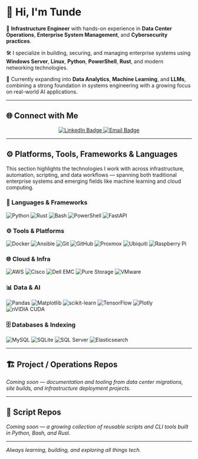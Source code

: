 # 👋 Hi, I'm Tunde

🚀 **Infrastructure Engineer** with hands-on experience in **Data Center Operations**, **Enterprise System Management**, and **Cybersecurity practices**.

🛠️ I specialize in building, securing, and managing enterprise systems using **Windows Server**, **Linux**, **Python**, **PowerShell**, **Rust**, and modern networking technologies.

🧠 Currently expanding into **Data Analytics**, **Machine Learning**, and **LLMs**, combining a strong foundation in systems engineering with a growing focus on real-world AI applications.

---

## 🌐 Connect with Me


<p align="center">
  <a href="https://www.linkedin.com/in/tunde-olowokakoko-77b28737/" target="_blank">
    <img src="https://img.shields.io/badge/LinkedIn-Connect-blue?style=for-the-badge&logo=linkedin&logoColor=white" alt="LinkedIn Badge"/>
  </a>
  <a href="mailto:tolowo.github@protonmail.com">
    <img src="https://img.shields.io/badge/Email-Contact-red?style=for-the-badge&logo=gmail&logoColor=white" alt="Email Badge"/>
  </a>
</p>



<!-- [![LinkedIn](https://img.shields.io/badge/LinkedIn-%230077B5.svg?logo=linkedin&logoColor=white)](https://www.linkedin.com/in/tunde-olowokakoko-77b28737/)  
[![Email](https://img.shields.io/badge/Email-D14836?logo=gmail&logoColor=white)](mailto:tolowo.github@protonmail.com) -->

---

## ⚙️ Platforms, Tools, Frameworks & Languages

This section highlights the technologies I work with across infrastructure, automation, scripting, and data workflows — spanning both traditional enterprise systems and emerging fields like machine learning and cloud computing.

### 🧠 Languages & Frameworks
![Python](https://img.shields.io/badge/python-3670A0?style=flat&logo=python&logoColor=ffdd54)
![Rust](https://img.shields.io/badge/rust-F57D20?style=flat&logo=rust&logoColor=white)
![Bash](https://img.shields.io/badge/bash-121011?style=flat&logo=gnu-bash&logoColor=white)
![PowerShell](https://img.shields.io/badge/PowerShell-5391FE?style=flat&logo=powershell&logoColor=white)
![FastAPI](https://img.shields.io/badge/FastAPI-005571?style=flat&logo=fastapi&logoColor=white)

### ⚙️ Tools & Platforms
![Docker](https://img.shields.io/badge/docker-0db7ed?style=flat&logo=docker&logoColor=white)
![Ansible](https://img.shields.io/badge/ansible-1A1918?style=flat&logo=ansible&logoColor=white)
![Git](https://img.shields.io/badge/git-F05033?style=flat&logo=git&logoColor=white)
![GitHub](https://img.shields.io/badge/github-121011?style=flat&logo=github&logoColor=white)
![Proxmox](https://img.shields.io/badge/proxmox-E57000?style=flat&logo=proxmox&logoColor=white)
![Ubiquiti](https://img.shields.io/badge/ubiquiti-0559C9?style=flat&logo=ubiquiti&logoColor=white)
![Raspberry Pi](https://img.shields.io/badge/Raspberry_Pi-C51A4A?style=flat&logo=raspberry-pi&logoColor=white)

### 🌐 Cloud & Infra
![AWS](https://img.shields.io/badge/AWS-FF9900?style=flat&logo=amazon-aws&logoColor=white)
![Cisco](https://img.shields.io/badge/cisco-049fd9?style=flat&logo=cisco&logoColor=black)
![Dell EMC](https://img.shields.io/badge/Dell_EMC-007DB8?style=flat&logo=dell&logoColor=white)
![Pure Storage](https://img.shields.io/badge/Pure_Storage-F57D20?style=flat)
![VMware](https://img.shields.io/badge/vmware-607078?style=flat&logo=vmware&logoColor=white)

### 📊 Data & AI
![Pandas](https://img.shields.io/badge/pandas-150458?style=flat&logo=pandas&logoColor=white)
![Matplotlib](https://img.shields.io/badge/Matplotlib-white?style=flat&logo=matplotlib&logoColor=black)
![scikit-learn](https://img.shields.io/badge/scikit--learn-F7931E?style=flat&logo=scikit-learn&logoColor=white)
![TensorFlow](https://img.shields.io/badge/TensorFlow-FF6F00?style=flat&logo=tensorflow&logoColor=white)
![Plotly](https://img.shields.io/badge/Plotly-3F4F75?style=flat&logo=plotly&logoColor=white)
![nVIDIA CUDA](https://img.shields.io/badge/CUDA-000000?style=flat&logo=nvidia&logoColor=green)

### 🗄️ Databases & Indexing
![MySQL](https://img.shields.io/badge/mysql-4479A1?style=flat&logo=mysql&logoColor=white)
![SQLite](https://img.shields.io/badge/sqlite-07405e?style=flat&logo=sqlite&logoColor=white)
![SQL Server](https://img.shields.io/badge/Microsoft_SQL_Server-CC2927?style=flat&logo=microsoft-sql-server&logoColor=white)
![Elasticsearch](https://img.shields.io/badge/elasticsearch-0377CC?style=flat&logo=elasticsearch&logoColor=white)

---

## 🏗️ Project / Operations Repos
*Coming soon — documentation and tooling from data center migrations, site builds, and infrastructure deployment projects.*

---

## 🧰 Script Repos
*Coming soon — a growing collection of reusable scripts and CLI tools built in Python, Bash, and Rust.*

---

_Always learning, building, and exploring all things tech._
